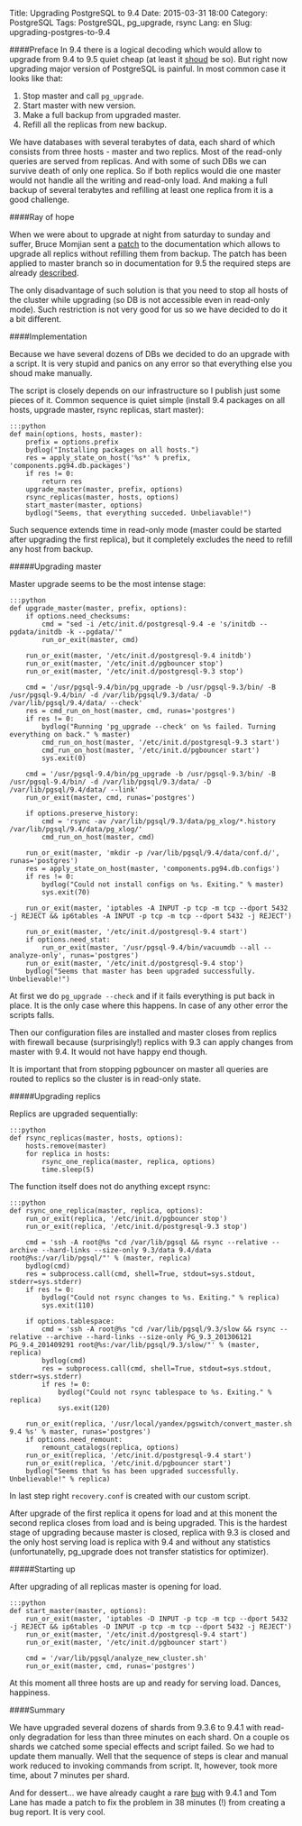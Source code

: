 Title: Upgrading PostgreSQL to 9.4
Date: 2015-03-31 18:00
Category: PostgreSQL
Tags: PostgreSQL, pg_upgrade, rsync
Lang: en
Slug: upgrading-postgres-to-9.4

####Preface
In 9.4 there is a logical decoding which would allow to upgrade from 9.4 to 9.5
quiet cheap (at least it
[shoud](https://wiki.postgresql.org/wiki/UDR_Online_Upgrade) be so). But right
now upgrading major version of PostgreSQL is painful. In most common case it
looks like that:

  1. Stop master and call `pg_upgrade`.
  2. Start master with new version.
  3. Make a full backup from upgraded master.
  4. Refill all the replicas from new backup.

We have databases with several terabytes of data, each shard of which consists
from three hosts - master and two replics. Most of the read-only queries are
served from replicas. And with some of such DBs we can survive death of only
one replica. So if both replics would die one master would not handle all the
writing and read-only load. And making a full backup of several terabytes and
refilling at least one replica from it is a good challenge.

####Ray of hope

When we were about to upgrade at night from saturday to sunday and suffer,
Bruce Momjian sent a
[patch](http://www.postgresql.org/message-id/20150219165755.GA18714@momjian.us)
to the documentation which allows to upgrade all replics without refilling them
from backup. The patch has been applied to master branch so in documentation
for 9.5 the required steps are already
[described](http://www.postgresql.org/docs/devel/static/pgupgrade.html).

The only disadvantage of such solution is that you need to stop all hosts of
the cluster while upgrading (so DB is not accessible even in read-only mode).
Such restriction is not very good for us so we have decided to do it a bit
different.

####Implementation

Because we have several dozens of DBs we decided to do an upgrade with a
script. It is very stupid and panics on any error so that everything else you
shoud make manually.

The script is closely depends on our infrastructure so I publish just some
pieces of it. Common sequence is quiet simple (install 9.4 packages on all
hosts, upgrade master, rsync replicas, start master):

    :::python
    def main(options, hosts, master):
        prefix = options.prefix
        bydlog("Installing packages on all hosts.")
        res = apply_state_on_host('%s*' % prefix, 'components.pg94.db.packages')
        if res != 0:
            return res
        upgrade_master(master, prefix, options)
        rsync_replicas(master, hosts, options)
        start_master(master, options)
        bydlog("Seems, that everything succeded. Unbeliavable!")

Such sequence extends time in read-only mode (master could be started after
upgrading the first replica), but it completely excludes the need to refill
any host from backup.

#####Upgrading master

Master upgrade seems to be the most intense stage:

    :::python
    def upgrade_master(master, prefix, options):
        if options.need_checksums:
            cmd = "sed -i /etc/init.d/postgresql-9.4 -e 's/initdb --pgdata/initdb -k --pgdata/'"
            run_or_exit(master, cmd)

        run_or_exit(master, '/etc/init.d/postgresql-9.4 initdb')
        run_or_exit(master, '/etc/init.d/pgbouncer stop')
        run_or_exit(master, '/etc/init.d/postgresql-9.3 stop')

        cmd = '/usr/pgsql-9.4/bin/pg_upgrade -b /usr/pgsql-9.3/bin/ -B /usr/pgsql-9.4/bin/ -d /var/lib/pgsql/9.3/data/ -D /var/lib/pgsql/9.4/data/ --check'
        res = cmd_run_on_host(master, cmd, runas='postgres')
        if res != 0:
            bydlog("Running 'pg_upgrade --check' on %s failed. Turning everything on back." % master)
            cmd_run_on_host(master, '/etc/init.d/postgresql-9.3 start')
            cmd_run_on_host(master, '/etc/init.d/pgbouncer start')
            sys.exit(0)

        cmd = '/usr/pgsql-9.4/bin/pg_upgrade -b /usr/pgsql-9.3/bin/ -B /usr/pgsql-9.4/bin/ -d /var/lib/pgsql/9.3/data/ -D /var/lib/pgsql/9.4/data/ --link'
        run_or_exit(master, cmd, runas='postgres')

        if options.preserve_history:
            cmd = 'rsync -av /var/lib/pgsql/9.3/data/pg_xlog/*.history /var/lib/pgsql/9.4/data/pg_xlog/'
            cmd_run_on_host(master, cmd)

        run_or_exit(master, 'mkdir -p /var/lib/pgsql/9.4/data/conf.d/', runas='postgres')
        res = apply_state_on_host(master, 'components.pg94.db.configs')
        if res != 0:
            bydlog("Could not install configs on %s. Exiting." % master)
            sys.exit(70)

        run_or_exit(master, 'iptables -A INPUT -p tcp -m tcp --dport 5432 -j REJECT && ip6tables -A INPUT -p tcp -m tcp --dport 5432 -j REJECT')

        run_or_exit(master, '/etc/init.d/postgresql-9.4 start')
        if options.need_stat:
            run_or_exit(master, '/usr/pgsql-9.4/bin/vacuumdb --all --analyze-only', runas='postgres')
        run_or_exit(master, '/etc/init.d/postgresql-9.4 stop')
        bydlog("Seems that master has been upgraded successfully. Unbelievable!")

At first we do `pg_upgrade --check` and if it fails everything is put back in
place. It is the only case where this happens. In case of any other error the
scripts falls.

Then our configuration files are installed and master closes from replics with
firewall because (surprisingly!) replics with 9.3 can apply changes from master
with 9.4. It would not have happy end though.

It is important that from stopping pgbouncer on master all queries are routed
to replics so the cluster is in read-only state.

#####Upgrading replics

Replics are upgraded sequentially:

    :::python
    def rsync_replicas(master, hosts, options):
        hosts.remove(master)
        for replica in hosts:
            rsync_one_replica(master, replica, options)
            time.sleep(5)

The function itself does not do anything except rsync:

    :::python
    def rsync_one_replica(master, replica, options):
        run_or_exit(replica, '/etc/init.d/pgbouncer stop')
        run_or_exit(replica, '/etc/init.d/postgresql-9.3 stop')

        cmd = 'ssh -A root@%s "cd /var/lib/pgsql && rsync --relative --archive --hard-links --size-only 9.3/data 9.4/data root@%s:/var/lib/pgsql/"' % (master, replica)
        bydlog(cmd)
        res = subprocess.call(cmd, shell=True, stdout=sys.stdout, stderr=sys.stderr)
        if res != 0:
            bydlog("Could not rsync changes to %s. Exiting." % replica)
            sys.exit(110)

        if options.tablespace:
            cmd = 'ssh -A root@%s "cd /var/lib/pgsql/9.3/slow && rsync --relative --archive --hard-links --size-only PG_9.3_201306121 PG_9.4_201409291 root@%s:/var/lib/pgsql/9.3/slow/"' % (master, replica)
            bydlog(cmd)
            res = subprocess.call(cmd, shell=True, stdout=sys.stdout, stderr=sys.stderr)
            if res != 0:
                bydlog("Could not rsync tablespace to %s. Exiting." % replica)
                sys.exit(120)

        run_or_exit(replica, '/usr/local/yandex/pgswitch/convert_master.sh 9.4 %s' % master, runas='postgres')
        if options.need_remount:
            remount_catalogs(replica, options)
        run_or_exit(replica, '/etc/init.d/postgresql-9.4 start')
        run_or_exit(replica, '/etc/init.d/pgbouncer start')
        bydlog("Seems that %s has been upgraded successfully. Unbelievable!" % replica)

In last step right `recovery.conf` is created with our custom script.

After upgrade of the first replica it opens for load and at this monent the
second replica closes from load and is being upgraded. This is the hardest
stage of upgrading because master is closed, replica with 9.3 is closed and the
only host serving load is replica with 9.4 and without any statistics
(unfortunatelly, pg_upgrade does not transfer statistics for optimizer).

#####Starting up

After upgrading of all replicas master is opening for load.

    :::python
    def start_master(master, options):
        run_or_exit(master, 'iptables -D INPUT -p tcp -m tcp --dport 5432 -j REJECT && ip6tables -D INPUT -p tcp -m tcp --dport 5432 -j REJECT')
        run_or_exit(master, '/etc/init.d/postgresql-9.4 start')
        run_or_exit(master, '/etc/init.d/pgbouncer start')

        cmd = '/var/lib/pgsql/analyze_new_cluster.sh'
        run_or_exit(master, cmd, runas='postgres')

At this moment all three hosts are up and ready for serving load. Dances,
happiness.

####Summary

We have upgraded several dozens of shards from 9.3.6 to 9.4.1 with read-only
degradation for less than three minutes on each shard. On a couple os shards
we catched some special effects and script failed. So we had to update them
manually. Well that the sequence of steps is clear and manual work reduced
to invoking commands from script. It, however, took more time, about 7 minutes
per shard.

And for dessert... we have already caught a rare
[bug](http://www.postgresql.org/message-id/20150330162247.2492.923@wrigleys.postgresql.org)
with 9.4.1 and Tom Lane has made a patch to fix the problem in 38 minutes (!)
from creating a bug report. It is very cool.
